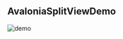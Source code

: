 ## AvaloniaSplitViewDemo
![demo](https://github.com/Kuprich/AvaloniaSplitViewDemo/assets/23151696/f9782e0a-c72a-4909-8df2-9efa79b071f8)
